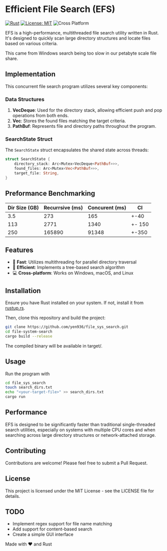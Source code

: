 # Efficient File Search (EFS)

[![Rust](https://img.shields.io/badge/rust-1.70%2B-blue.svg)](https://www.rust-lang.org/)
[![License: MIT](https://img.shields.io/badge/License-MIT-yellow.svg)](https://opensource.org/licenses/MIT)
![Cross Platform](https://img.shields.io/badge/cross-platform-orange)




EFS is a high-performance, multithreaded file search utility written in Rust. It's designed to quickly scan large directory structures and locate files based on various criteria. 

This came from Windows search being too slow in our petabyte scale file share. 

## Implementation

This concurrent file search program utilizes several key components:

### Data Structures

1. **VecDeque**: Used for the directory stack, allowing efficient push and pop operations from both ends.
2. **Vec**: Stores the found files matching the target criteria.
3. **PathBuf**: Represents file and directory paths throughout the program.

### SearchState Struct

The `SearchState` struct encapsulates the shared state across threads:

```rust
struct SearchState {
    directory_stack: Arc<Mutex<VecDeque<PathBuf>>>,
    found_files: Arc<Mutex<Vec<PathBuf>>>,
    target_file: String,
}
```

## Preformance Benchmarking 

| Dir Size (GB) | Recurrsive (ms) | Concurent (ms) | CI     |
|---------------|-----------------|----------------|--------|
| 3.5           | 273             | 165            | +-40   |
| 113           | 2771            | 1340           | +- 150 |
| 250           | 165890          | 91348          | +-350  |

## Features

- 🚀 **Fast**: Utilizes multithreading for parallel directory traversal
- 🌳 **Efficient**: Implements a tree-based search algorithm
- 💻 **Cross-platform**: Works on Windows, macOS, and Linux

## Installation

Ensure you have Rust installed on your system. If not, install it from [rustup.rs](https://rustup.rs/).

Then, clone this repository and build the project:

```bash
git clone https://github.com/yen936/file_sys_search.git
cd file-system-search
cargo build --release
```

The compiled binary will be available in target/.

## Usage
Run the program with
```bash
cd file_sys_search
touch search_dirs.txt
echo "<your-target-file>" >> search_dirs.txt
cargo run

```

## Performance

EFS is designed to be significantly faster than traditional single-threaded search utilities, especially on systems with multiple CPU cores and when searching across large directory structures or network-attached storage.

## Contributing
Contributions are welcome! Please feel free to submit a Pull Request.

## License
This project is licensed under the MIT License - see the LICENSE file for details.


## TODO
 - Implement regex support for file name matching
 - Add support for content-based search
 - Create a simple GUI interface


Made with ❤️ and Rust